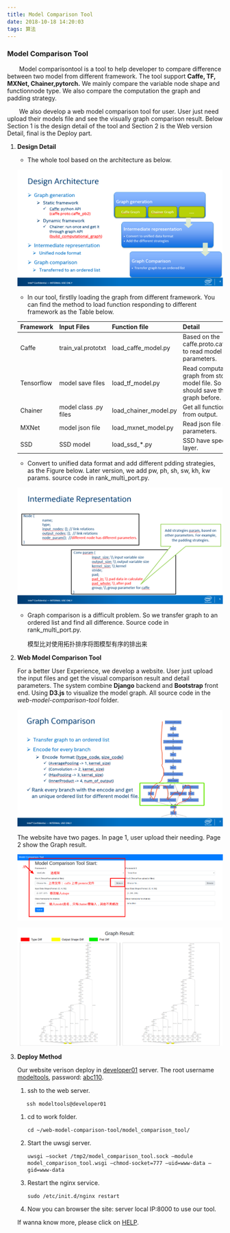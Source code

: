 ```yaml
---
title: Model Comparison Tool
date: 2018-10-18 14:20:03
tags: 算法
---
```


### Model Comparison Tool

&emsp;&emsp;Model comparisontool is a tool to help developer to compare difference between two model from different framework. The tool support **Caffe, TF, MXNet, Chainer,pytorch.** We mainly compare the variable node shape and functionnode type. We also compare the computation the graph and padding strategy.

&emsp;&emsp;We also develop a web model comparison tool for user. User just need upload their models file and see the visually graph comparison result. Below Section 1 is the design detail of the tool and Section 2 is the Web version Detail, final is the Deploy part. 

1. **Design Detail**

   - The whole tool based on the architecture as below.

   ![archtecture](project-4/archtecture.png "dsdadasdasd")

   - In our tool, firstlly loading the graph from different framework. You can find the method to load function responding to different framework as the Table below.

   | Framework  | Input Files           | Function file         | Detail                                                       |
   | ---------- | --------------------- | --------------------- | ------------------------------------------------------------ |
   | Caffe      | train_val.prototxt    | load_caffe_model.py   | Based on the caffe.proto.caffe_pb2 to read model parameters. |
   | Tensorflow | model save files      | load_tf_model.py      | Read computation graph from stored model file. So User should save the graph before. |
   | Chainer    | model class .py files | load_chainer_model.py | Get all functionNode from output.                            |
   | MXNet      | model json file       | load_mxnet_model.py   | Read json file and parameters.                               |
   | SSD        | SSD model             | load_ssd_*.py         | SSD have special layer.                                      |

   - Convert to unified data format and add different pdding strategies, as the Figure below. Later version, we add pw, ph, sh, sw, kh, kw params. source code in rank_multi_port.py.

   ![representation](project-4/representation.png)

   - Graph comparison is a difficult problem. So we transfer graph to an ordered list and find all difference. Source code in rank_multi_port.py.

     模型比对使用拓扑排序将图模型有序的排出来

2. **Web Model Comparison Tool**

   For a better User Experience,  we develop a website. User just upload the input files and get the visual comparison result and detail parameters. The system combine **Django** backend and **Bootstrap** front end. Using **D3.js** to visualize the model graph. All source code in the *web-model-comparison-tool* folder.

   ![comparison](project-4/comparison.png)

   The website have two pages. In page 1, user upload their needing. Page 2 show the Graph result.

   ![upload](project-4/upload.png)

   ![result](project-4/result.png)



1. **Deploy Method**

   Our website verison deploy in <u>developer01</u> server. The root username <u>modeltools</u>, password: <u>abc110</u>. 

   1. ssh to the web server. 

   ```shell
      ssh modeltools@developer01
   ```

   1. cd to work folder.

      ```Shell
      cd ~/web-model-comparison-tool/model_comparison_tool/
      ```

   2. Start the uwsgi server.

      ```shell
      uwsgi —socket /tmp2/model_comparison_tool.sock —module model_comparison_tool.wsgi —chmod-socket=777 —uid=www-data —gid=www-data
      ```

   3. Restart the nginx service.

      ```shell
      sudo /etc/init.d/nginx restart
      ```

   4. Now you can browser the site: server local IP:8000 to use our tool.

   If wanna know more, please click on [HELP](https://uwsgi-docs.readthedocs.io/en/latest/tutorials/Django_and_nginx.html#configure-nginx-for-your-site).